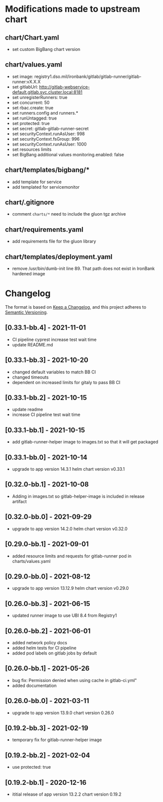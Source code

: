 # Modifications made to upstream chart
## chart/Chart.yaml
- set custom BigBang chart version 

## chart/values.yaml
- set image: registry1.dso.mil/ironbank/gitlab/gitlab-runner/gitlab-runner:vX.X.X
- set gitlabUrl: http://gitlab-webservice-default.gitlab.svc.cluster.local:8181
- set unregisterRunners: true
- set concurrent: 50
- set rbac.create: true
- set runners.config and runners.*
- set runUntagged: true
- set protected: true
- set secret: gitlab-gitlab-runner-secret
- set securityContext.runAsUser: 998
- set securityContext.fsGroup: 996
- set securityContext.runAsUser: 1000
- set resources limits
- set BigBang additional values monitoring.enabled: false

## chart/templates/bigbang/*
- add template for service
- add templated for servicemonitor

## chart/.gitignore
- comment ```charts/*``` need to include the gluon tgz archive

## chart/requirements.yaml
- add requirements file for the gluon library

## chart/templates/deployment.yaml
- remove /usr/bin/dumb-init line 89. That path does not exist in IronBank hardened image

# Changelog

The format is based on [Keep a Changelog](https://keepachangelog.com/en/1.0.0/), and this project adheres to [Semantic Versioning](https://semver.org/spec/v2.0.0.html).

## [0.33.1-bb.4] - 2021-11-01
- CI pipeline cyprest increase test wait time
- update README.md

## [0.33.1-bb.3] - 2021-10-20
- changed default variables to match BB CI
- changed timeouts
- dependent on increased limits for gitaly to pass BB CI

## [0.33.1-bb.2] - 2021-10-15
- update readme
- increase CI pipeline test wait time

## [0.33.1-bb.1] - 2021-10-15
- add gitlab-runner-helper image to images.txt so that it will get packaged 

## [0.33.1-bb.0] - 2021-10-14
- upgrade to app version 14.3.1 helm chart version v0.33.1 

## [0.32.0-bb.1] - 2021-10-08
- Adding in images.txt so gitlab-helper-image is included in release artifact

## [0.32.0-bb.0] - 2021-09-29
- upgrade to app version 14.2.0 helm chart version v0.32.0

## [0.29.0-bb.1] - 2021-09-01
- added resource limits and requests for gitlab-runner pod in charts/values.yaml

## [0.29.0-bb.0] - 2021-08-12
- upgrade to app version 13.12.9 helm chart version v0.29.0

## [0.26.0-bb.3] - 2021-06-15
- updated runner image to use UBI 8.4 from Registry1

## [0.26.0-bb.2] - 2021-06-01
- added network policy docs
- added helm tests for CI pipeline
- added pod labels on gitlab jobs by default

## [0.26.0-bb.1] - 2021-05-26
- bug fix: Permission denied when using cache in gitlab-ci.yml"
- added documentation

## [0.26.0-bb.0] - 2021-03-11
- upgrade to app version 13.9.0 chart version 0.26.0

## [0.19.2-bb.3] - 2021-02-19
- temporary fix for gitlab-runner-helper image

## [0.19.2-bb.2] - 2021-02-04
- use protected: true

## [0.19.2-bb.1] - 2020-12-16
- ititial release of app version 13.2.2 chart version 0.19.2
